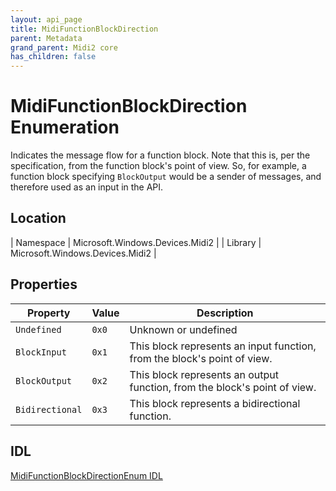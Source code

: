 ```yaml
---
layout: api_page
title: MidiFunctionBlockDirection
parent: Metadata
grand_parent: Midi2 core
has_children: false
---
```


# MidiFunctionBlockDirection Enumeration

Indicates the message flow for a function block. Note that this is, per the specification, from the function block's point of view. So, for example, a function block specifying `BlockOutput` would be a sender of messages, and therefore used as an input in the API.

## Location

| Namespace | Microsoft.Windows.Devices.Midi2 |
| Library | Microsoft.Windows.Devices.Midi2 |

## Properties

| Property | Value | Description |
| -------- | ------- | ------ |
| `Undefined` | `0x0` | Unknown or undefined |
| `BlockInput` | `0x1` | This block represents an input function, from the block's point of view. |
| `BlockOutput` | `0x2` | This block represents an output function, from the block's point of view. |
| `Bidirectional` | `0x3` | This block represents a bidirectional function. |

## IDL

[MidiFunctionBlockDirectionEnum IDL](https://github.com/microsoft/MIDI/blob/main/src/app-sdk/winrt/MidiFunctionBlockDirectionEnum.idl)
